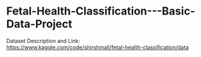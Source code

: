 # Fetal-Health-Classification---Basic-Data-Project

Dataset Description and Link: https://www.kaggle.com/code/shirshmall/fetal-health-classification/data
